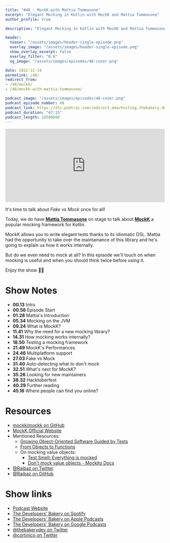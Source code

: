 ```yaml
---
title: "#48 - MockK with Mattia Tommasone"
excerpt: "Elegant Mocking in Kotlin with MockK and Mattia Tommasone"
author_profile: true

description: "Elegant Mocking in Kotlin with MockK and Mattia Tommasone"

header:
  teaser: "/assets/images/header-single-episode.png"
  overlay_image: "/assets/images/header-single-episode.png"
  show_overlay_excerpt: false
  overlay_filter: "0.6"
  og_image: "/assets/images/episodes/48-cover.png"

date: 2022-12-14
permalink: /48/
redirect_from:
- /48/mockk/
- /48/mockk-with-mattia-tommasone/

podcast_image: "/assets/images/episodes/48-cover.png"
podcast_episode_number: 48
podcast_link: https://dts.podtrac.com/redirect.m4a/hosting.thebakery.dev/48-thedevelopersbakery-mockk.m4a
podcast_duration: "47:15"
podcast_length: 18590890
---
```


<iframe src="https://open.spotify.com/embed-podcast/show/4jV6Yoz7D38sZJlYMzJm3k" width="100%" height="232" frameborder="0" allowtransparency="true" allow="encrypted-media"></iframe>

It's time to talk about _Fake vs Mock_ once for all! 

Today, we do have [**Mattia Tommasone**](https://github.com/Raibaz) on stage to talk about [**MockK**](https://github.com/mockk/mockk) a popular mocking framework for Kotlin.

MockK allows you to write elegant tests thanks to its idiomatic DSL. Mattia had the opportunity to take over the maintainance of this library and he's going to explain us how it works internally.

But do we even need to mock at all? In this episode we'll touch on when mocking is useful and when you should think twice before using it.

Enjoy the show 👨‍🍳

# Show Notes

- **00.13** Intro
- **00.58** Episode Start
- **01.28** Mattia's Introduction
- **05.34** Mocking on the JVM
- **09.24** What is MockK?
- **11.41** Why the need for a new mocking library?
- **14.31** How mocking works internally?
- **18.50** Testing a mocking framework
- **21.49** MockK's Performances
- **24.46** Multiplatform support
- **27.03** Fake vs Mock
- **31.40** Auto-detecting what to don't mock
- **32.51** What's next for MockK?
- **35.26** Looking for new maintainers
- **38.32** Hacktoberfest
- **40.29** Further reading
- **45.16** Where people can find you online?

# Resources

* <i class="fab fa-github"></i> [mockk/mockk on GitHub](https://github.com/mockk/mockk)
* <i class="fas fa-link"></i> [MockK Official Website](https://mockk.io/)
* Mentioned Resources:
    * <i class="fas fa-book"></i> [Growing Object-Oriented Software Guided by Tests](http://www.growing-object-oriented-software.com/)
    * <i class="fas fa-book"></i> [From Objects to Functions](https://pragprog.com/titles/uboop/from-objects-to-functions/)
    * On mocking value objects:
      * <i class="fas fa-link"></i> [Test Smell: Everything is mocked](http://www.mockobjects.com/2007/04/test-smell-everything-is-mocked.html)
      * <i class="fas fa-link"></i> [Don't mock value objects - Mockito Docs](https://github.com/mockito/mockito/wiki/How-to-write-good-tests#dont-mock-value-objects)
* <i class="fab fa-twitter"></i> [@Raibaz on Twitter](https://twitter.com/Raibaz)
* <i class="fab fa-twitter"></i> [@Raibaz on GitHub](https://github.com/Raibaz)

# Show links

* <i class="fas fa-link"></i> [Podcast Website](https://thebakery.dev)
* <i class="fab fa-spotify"></i> [The Developers' Bakery on Spotify](https://open.spotify.com/show/4jV6Yoz7D38sZJlYMzJm3k?si=AL3ske_0R_CKlEScMhYhug)
* <i class="fas fa-podcast"></i> [The Developers' Bakery on Apple Podcasts](https://podcasts.apple.com/us/podcast/the-developers-bakery/id1542849034)
* <i class="fab fa-google-play"></i> [The Developers' Bakery on Google Podcasts](https://podcasts.google.com/feed/aHR0cHM6Ly90aGViYWtlcnkuZGV2L3BvZGNhc3QueG1s)
* <i class="fab fa-twitter"></i> [@thebakerydev on Twitter](https://twitter.com/thebakerydev)
* <i class="fab fa-twitter"></i> [@cortinico on Twitter](https://twitter.com/cortinico)